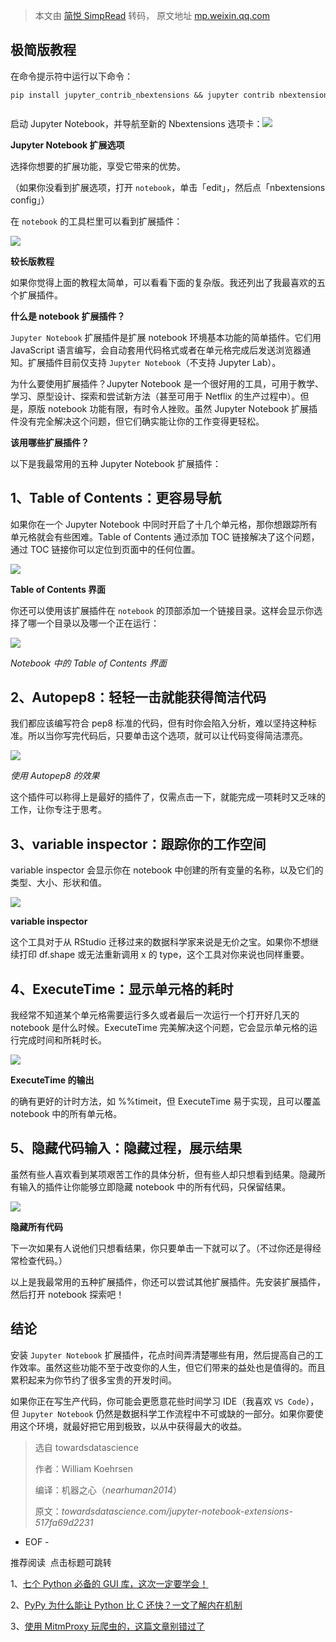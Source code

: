> 本文由 [简悦 SimpRead](http://ksria.com/simpread/) 转码， 原文地址 [mp.weixin.qq.com](https://mp.weixin.qq.com/s?__biz=MzA4MjEyNTA5Mw==&mid=2652577871&idx=3&sn=d794e9a37b69236141ca1fab95ae7e75&chksm=84650805b3128113b867fe703654dea350b6f7b4e5e20e91554d71f19cef5b291bb330c0e6a9&scene=21#wechat_redirect)

极简版教程
-----

在命令提示符中运行以下命令：

```
pip install jupyter_contrib_nbextensions && jupyter contrib nbextension install


```

启动 Jupyter Notebook，并导航至新的 Nbextensions 选项卡：![](https://mmbiz.qpic.cn/mmbiz_png/KmXPKA19gW8icT5ibSYYR2p8wF5IdiaovvOdZLEWnPicHobHn9RpxHIPjcQz2x7ib95JbiaSHNr5fp467HD37h7uyj0w/640?wx_fmt=jpeg)

**Jupyter Notebook 扩展选项**

选择你想要的扩展功能，享受它带来的优势。

（如果你没看到扩展选项，打开 `notebook`，单击「edit」，然后点「nbextensions config」）

在 `notebook` 的工具栏里可以看到扩展插件：

![](https://mmbiz.qpic.cn/mmbiz_png/KmXPKA19gW8icT5ibSYYR2p8wF5IdiaovvOHLibUIF1Uy0hlkNic8gjXccQdAhgeZtXKJMZAKFC3rt1bUYufMiaDdnJQ/640?wx_fmt=png)

**较长版教程**

如果你觉得上面的教程太简单，可以看看下面的复杂版。我还列出了我最喜欢的五个扩展插件。

**什么是 notebook 扩展插件？**

`Jupyter Notebook` 扩展插件是扩展 notebook 环境基本功能的简单插件。它们用 JavaScript 语言编写，会自动套用代码格式或者在单元格完成后发送浏览器通知。扩展插件目前仅支持 `Jupyter Notebook`（不支持 Jupyter Lab）。

为什么要使用扩展插件？Jupyter Notebook 是一个很好用的工具，可用于教学、学习、原型设计、探索和尝试新方法（甚至可用于 Netflix 的生产过程中）。但是，原版 notebook 功能有限，有时令人挫败。虽然 Jupyter Notebook 扩展插件没有完全解决这个问题，但它们确实能让你的工作变得更轻松。

**该用哪些扩展插件？**

以下是我最常用的五种 Jupyter Notebook 扩展插件：

1、Table of Contents：更容易导航
-------------------------

如果你在一个 Jupyter Notebook 中同时开启了十几个单元格，那你想跟踪所有单元格就会有些困难。Table of Contents 通过添加 TOC 链接解决了这个问题，通过 TOC 链接你可以定位到页面中的任何位置。

![](https://mmbiz.qpic.cn/mmbiz_png/KmXPKA19gW8icT5ibSYYR2p8wF5IdiaovvOcLDx6hsLpbZV171kMWQmbITZTf74oEaCh1NzGwBJypctQ8fjHfajqQ/640?wx_fmt=jpeg)

**Table of Contents 界面**

你还可以使用该扩展插件在 `notebook` 的顶部添加一个链接目录。这样会显示你选择了哪一个目录以及哪一个正在运行：

![](https://mmbiz.qpic.cn/mmbiz_png/KmXPKA19gW8icT5ibSYYR2p8wF5IdiaovvOHWId1JWjn46tL8ibrICQvMdgHuLufl0JeEDDOXwyzOpNicebRkd7WxQA/640?wx_fmt=jpeg)

_Notebook 中的 Table of Contents 界面_

2、Autopep8：轻轻一击就能获得简洁代码
-----------------------

我们都应该编写符合 pep8 标准的代码，但有时你会陷入分析，难以坚持这种标准。所以当你写完代码后，只要单击这个选项，就可以让代码变得简洁漂亮。

![](https://mmbiz.qpic.cn/mmbiz_gif/KmXPKA19gW8icT5ibSYYR2p8wF5IdiaovvOTYJxriaLRxiawBRbibicbVJicEpsUmtX5E3974SofREd6C6x8VibA6wicTdAw/640?wx_fmt=gif)

_使用 Autopep8 的效果_

这个插件可以称得上是最好的插件了，仅需点击一下，就能完成一项耗时又乏味的工作，让你专注于思考。

3、variable inspector：跟踪你的工作空间
-----------------------------

variable inspector 会显示你在 notebook 中创建的所有变量的名称，以及它们的类型、大小、形状和值。

![](https://mmbiz.qpic.cn/mmbiz_png/KmXPKA19gW8icT5ibSYYR2p8wF5IdiaovvOQwt7QyIslBMAZuibMbNGAJiaiaEx20e6R3t56QZic1nMapO1P7ibHrNcrnQ/640?wx_fmt=jpeg)

**variable inspector**

这个工具对于从 RStudio 迁移过来的数据科学家来说是无价之宝。如果你不想继续打印 df.shape 或无法重新调用 x 的 type，这个工具对你来说也同样重要。

4、ExecuteTime：显示单元格的耗时
----------------------

我经常不知道某个单元格需要运行多久或者最后一次运行一个打开好几天的 notebook 是什么时候。ExecuteTime 完美解决这个问题，它会显示单元格的运行完成时间和所耗时长。

![](https://mmbiz.qpic.cn/mmbiz_png/KmXPKA19gW8icT5ibSYYR2p8wF5IdiaovvOQcPgoZYhic8UTEEUiaULHgJh0ibdhek0RXlvVS0UVSXnpEsVMaCas1R5g/640?wx_fmt=jpeg)

**ExecuteTime 的输出**

的确有更好的计时方法，如 %%timeit，但 ExecuteTime 易于实现，且可以覆盖 notebook 中的所有单元格。

5、隐藏代码输入：隐藏过程，展示结果
------------------

虽然有些人喜欢看到某项艰苦工作的具体分析，但有些人却只想看到结果。隐藏所有输入的插件让你能够立即隐藏 notebook 中的所有代码，只保留结果。

![](https://mmbiz.qpic.cn/mmbiz_gif/KmXPKA19gW8icT5ibSYYR2p8wF5IdiaovvOTt6r5OAwicvFb5ZpMqXicrWEOw2G40fBaZrTibiauehUASvANf1VLSIUug/640?wx_fmt=gif)

**隐藏所有代码**

下一次如果有人说他们只想看结果，你只要单击一下就可以了。（不过你还是得经常检查代码。）

以上是我最常用的五种扩展插件，你还可以尝试其他扩展插件。先安装扩展插件，然后打开 notebook 探索吧！

结论
--

安装 `Jupyter Notebook` 扩展插件，花点时间弄清楚哪些有用，然后提高自己的工作效率。虽然这些功能不至于改变你的人生，但它们带来的益处也是值得的。而且累积起来为你节约了很多宝贵的开发时间。

如果你正在写生产代码，你可能会更愿意花些时间学习 IDE（我喜欢 `VS Code`），但 `Jupyter Notebook` 仍然是数据科学工作流程中不可或缺的一部分。如果你要使用这个环境，就最好把它用到极致，以从中获得最大的收益。

> 选自 towardsdatascience
> 
> 作者：William Koehrsen
> 
> 编译：机器之心（_nearhuman2014_）
> 
> 原文：_towardsdatascience.com/jupyter-notebook-extensions-517fa69d2231_

- EOF -

推荐阅读  点击标题可跳转

1、[七个 Python 必备的 GUI 库，这次一定要学会！](http://mp.weixin.qq.com/s?__biz=MzA4MjEyNTA5Mw==&mid=2652577852&idx=2&sn=d7e29796661f66a8ee54e692011f1554&chksm=84650876b312816020566f40db4a9b7bc81b8a2b62b129a9741a8f5821dec85e706799a32c70&scene=21#wechat_redirect)

2、[PyPy 为什么能让 Python 比 C 还快？一文了解内在机制](http://mp.weixin.qq.com/s?__biz=MzA4MjEyNTA5Mw==&mid=2652577821&idx=1&sn=14dbf11a2bdf97d65cdab8f4e946a586&chksm=84650857b3128141747a5a0541a80de4a4ac2d13c38b36e9fc5b7aa88b8b675bd061f15b6700&scene=21#wechat_redirect)

3、[使用 MitmProxy 玩爬虫的，这篇文章别错过了](http://mp.weixin.qq.com/s?__biz=MzA4MjEyNTA5Mw==&mid=2652577777&idx=3&sn=ff6338b1b7f4dd3709c03abb4810f7d1&chksm=846537bbb312bead1b873ba316110bdde1da03cadab80f082f2d91e16ef7ba9b1e0b1390339b&scene=21#wechat_redirect)
